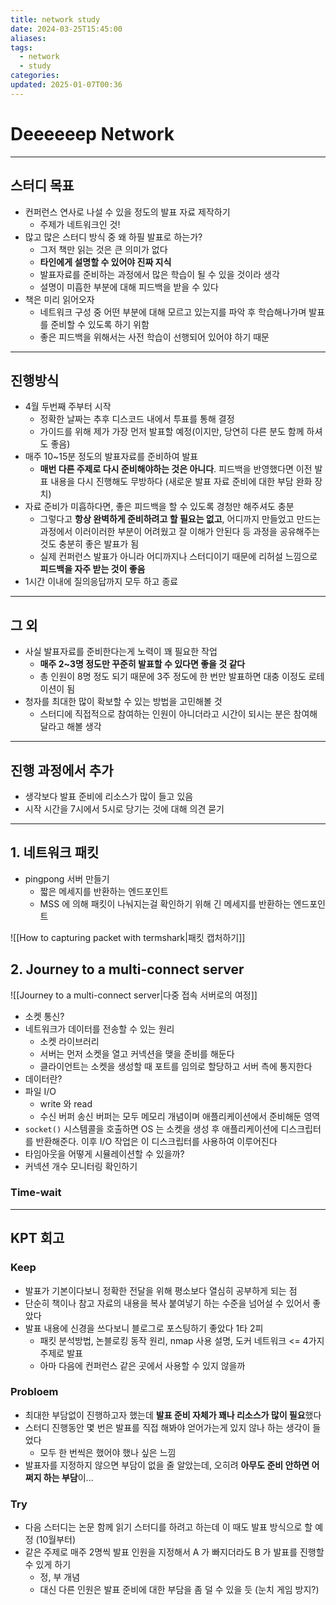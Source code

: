 ```yaml
---
title: network study
date: 2024-03-25T15:45:00
aliases: 
tags:
  - network
  - study
categories: 
updated: 2025-01-07T00:36
---
```


# Deeeeeep Network

---

## 스터디 목표

- 컨퍼런스 연사로 나설 수 있을 정도의 발표 자료 제작하기
    - 주제가 네트워크인 것!
- 많고 많은 스터디 방식 중 왜 하필 발표로 하는가?
    - 그저 책만 읽는 것은 큰 의미가 없다
    - **타인에게 설명할 수 있어야 진짜 지식**
    - 발표자료를 준비하는 과정에서 많은 학습이 될 수 있을 것이라 생각
    - 설명이 미흡한 부분에 대해 피드백을 받을 수 있다
- 책은 미리 읽어오자
    - 네트워크 구성 중 어떤 부분에 대해 모르고 있는지를 파악 후 학습해나가며 발표를 준비할 수 있도록 하기 위함
    - 좋은 피드백을 위해서는 사전 학습이 선행되어 있어야 하기 때문

---

## 진행방식

- 4월 두번째 주부터 시작
    - 정확한 날짜는 추후 디스코드 내에서 투표를 통해 결정
    - 가이드를 위해 제가 가장 먼저 발표할 예정(이지만, 당연히 다른 분도 함께 하셔도 좋음)
- 매주 10~15분 정도의 발표자료를 준비하여 발표
    - **매번 다른 주제로 다시 준비해야하는 것은 아니다**. 피드백을 반영했다면 이전 발표 내용을 다시 진행해도 무방하다 (새로운 발표 자료 준비에 대한 부담 완화 장치)
- 자료 준비가 미흡하다면, 좋은 피드백을 할 수 있도록 경청만 해주셔도 충분
    - 그렇다고 **항상 완벽하게 준비하려고 할 필요는 없고**, 어디까지 만들었고 만드는 과정에서 이러이러한 부분이 어려웠고 잘 이해가 안된다 등 과정을 공유해주는 것도 충분히 좋은 발표가 됨
    - 실제 컨퍼런스 발표가 아니라 어디까지나 스터디이기 때문에 리허설 느낌으로 **피드백을 자주 받는 것이 좋음**
- 1시간 이내에 질의응답까지 모두 하고 종료

---

## 그 외

- 사실 발표자료를 준비한다는게 노력이 꽤 필요한 작업
    - **매주 2~3명 정도만 꾸준히 발표할 수 있다면 좋을 것 같다**
    - 총 인원이 8명 정도 되기 때문에 3주 정도에 한 번만 발표하면 대충 이정도 로테이션이 됨
- 청자를 최대한 많이 확보할 수 있는 방법을 고민해볼 것
    - 스터디에 직접적으로 참여하는 인원이 아니더라고 시간이 되시는 분은 참여해달라고 해볼 생각

---

## 진행 과정에서 추가

- 생각보다 발표 준비에 리소스가 많이 들고 있음
- 시작 시간을 7시에서 5시로 당기는 것에 대해 의견 묻기

---

## 1. 네트워크 패킷

- pingpong 서버 만들기
    - 짧은 메세지를 반환하는 엔드포인트
    - MSS 에 의해 패킷이 나눠지는걸 확인하기 위해 긴 메세지를 반환하는 엔드포인트

![[How to capturing packet with termshark|패킷 캡처하기]]

## 2. Journey to a multi-connect server

![[Journey to a multi-connect server|다중 접속 서버로의 여정]]

- 소켓 통신?
- 네트워크가 데이터를 전송할 수 있는 원리
    - 소켓 라이브러리
    - 서버는 먼저 소켓을 열고 커넥션을 맺을 준비를 해둔다
    - 클라이언트는 소켓을 생성할 때 포트를 임의로 할당하고 서버 측에 통지한다
- 데이터란?
- 파일 I/O
    - write 와 read
    - 수신 버퍼 송신 버퍼는 모두 메모리 개념이며 애플리케이션에서 준비해둔 영역
- `socket()` 시스템콜을 호출하면 OS 는 소켓을 생성 후 애플리케이션에 디스크립터를 반환해준다. 이후 I/O 작업은 이 디스크립터를 사용하여 이루어진다
- 타임아웃을 어떻게 시뮬레이션할 수 있을까?
- 커넥션 개수 모니터링 확인하기

### Time-wait

---

## KPT 회고

### Keep

- 발표가 기본이다보니 정확한 전달을 위해 평소보다 열심히 공부하게 되는 점
- 단순히 책이나 참고 자료의 내용을 복사 붙여넣기 하는 수준을 넘어설 수 있어서 좋았다
- 발표 내용에 신경을 쓰다보니 블로그로 포스팅하기 좋았다 1타 2피
    - 패킷 분석방법, 논블로킹 동작 원리, nmap 사용 설명, 도커 네트워크 <= 4가지 주제로 발표
    - 아마 다음에 컨퍼런스 같은 곳에서 사용할 수 있지 않을까
    
### Probloem

- 최대한 부담없이 진행하고자 했는데 **발표 준비 자체가 꽤나 리소스가 많이 필요**했다
- 스터디 진행동안 몇 번은 발표를 직접 해봐야 얻어가는게 있지 않나 하는 생각이 들었다
    - 모두 한 번씩은 했어야 했나 싶은 느낌
- 발표자를 지정하지 않으면 부담이 없을 줄 알았는데, 오히려 **아무도 준비 안하면 어쩌지 하는 부담**이...

### Try

- 다음 스터디는 논문 함께 읽기 스터디를 하려고 하는데 이 때도 발표 방식으로 할 예정 (10월부터)
- 같은 주제로 매주 2명씩 발표 인원을 지정해서 A 가 빠지더라도 B 가 발표를 진행할 수 있게 하기
    - 정, 부 개념
    - 대신 다른 인원은 발표 준비에 대한 부담을 좀 덜 수 있을 듯 (눈치 게임 방지?)
